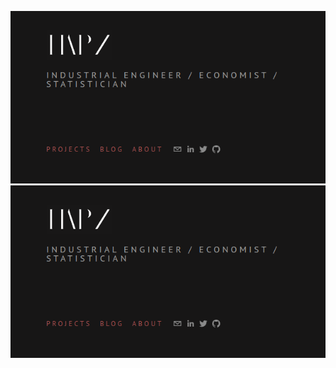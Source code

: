 ![logo](./logo.png)
[![homepage][1]][2]

[1]:  ./logo.png
[2]:  https://www.h4pz.co "Redirect to homepage"
